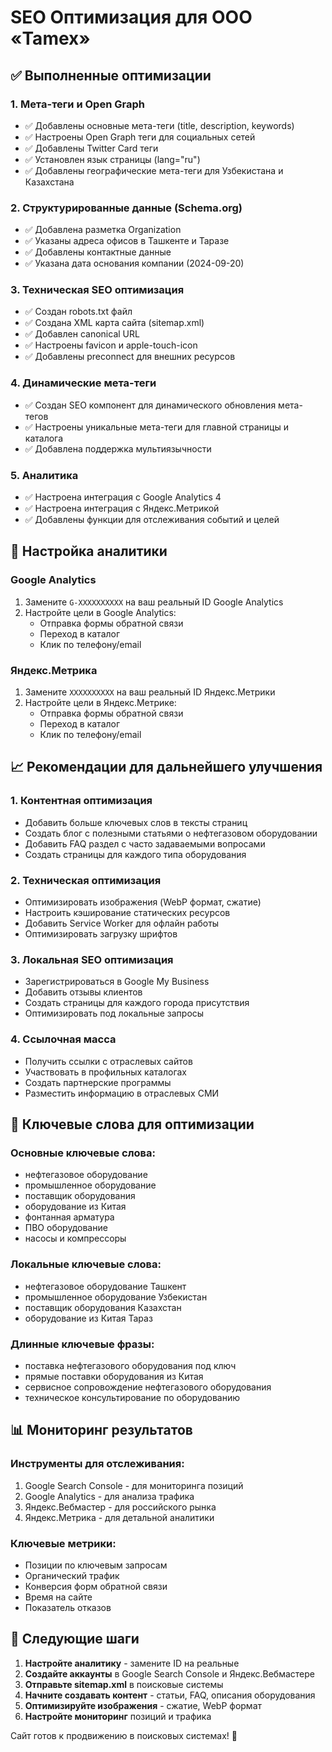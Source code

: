 # SEO Оптимизация для ООО «Tamex»

## ✅ Выполненные оптимизации

### 1. Мета-теги и Open Graph
- ✅ Добавлены основные мета-теги (title, description, keywords)
- ✅ Настроены Open Graph теги для социальных сетей
- ✅ Добавлены Twitter Card теги
- ✅ Установлен язык страницы (lang="ru")
- ✅ Добавлены географические мета-теги для Узбекистана и Казахстана

### 2. Структурированные данные (Schema.org)
- ✅ Добавлена разметка Organization
- ✅ Указаны адреса офисов в Ташкенте и Таразе
- ✅ Добавлены контактные данные
- ✅ Указана дата основания компании (2024-09-20)

### 3. Техническая SEO оптимизация
- ✅ Создан robots.txt файл
- ✅ Создана XML карта сайта (sitemap.xml)
- ✅ Добавлен canonical URL
- ✅ Настроены favicon и apple-touch-icon
- ✅ Добавлены preconnect для внешних ресурсов

### 4. Динамические мета-теги
- ✅ Создан SEO компонент для динамического обновления мета-тегов
- ✅ Настроены уникальные мета-теги для главной страницы и каталога
- ✅ Добавлена поддержка мультиязычности

### 5. Аналитика
- ✅ Настроена интеграция с Google Analytics 4
- ✅ Настроена интеграция с Яндекс.Метрикой
- ✅ Добавлены функции для отслеживания событий и целей

## 🔧 Настройка аналитики

### Google Analytics
1. Замените `G-XXXXXXXXXX` на ваш реальный ID Google Analytics
2. Настройте цели в Google Analytics:
   - Отправка формы обратной связи
   - Переход в каталог
   - Клик по телефону/email

### Яндекс.Метрика
1. Замените `XXXXXXXXXX` на ваш реальный ID Яндекс.Метрики
2. Настройте цели в Яндекс.Метрике:
   - Отправка формы обратной связи
   - Переход в каталог
   - Клик по телефону/email

## 📈 Рекомендации для дальнейшего улучшения

### 1. Контентная оптимизация
- Добавить больше ключевых слов в тексты страниц
- Создать блог с полезными статьями о нефтегазовом оборудовании
- Добавить FAQ раздел с часто задаваемыми вопросами
- Создать страницы для каждого типа оборудования

### 2. Техническая оптимизация
- Оптимизировать изображения (WebP формат, сжатие)
- Настроить кэширование статических ресурсов
- Добавить Service Worker для офлайн работы
- Оптимизировать загрузку шрифтов

### 3. Локальная SEO оптимизация
- Зарегистрироваться в Google My Business
- Добавить отзывы клиентов
- Создать страницы для каждого города присутствия
- Оптимизировать под локальные запросы

### 4. Ссылочная масса
- Получить ссылки с отраслевых сайтов
- Участвовать в профильных каталогах
- Создать партнерские программы
- Разместить информацию в отраслевых СМИ

## 🎯 Ключевые слова для оптимизации

### Основные ключевые слова:
- нефтегазовое оборудование
- промышленное оборудование
- поставщик оборудования
- оборудование из Китая
- фонтанная арматура
- ПВО оборудование
- насосы и компрессоры

### Локальные ключевые слова:
- нефтегазовое оборудование Ташкент
- промышленное оборудование Узбекистан
- поставщик оборудования Казахстан
- оборудование из Китая Тараз

### Длинные ключевые фразы:
- поставка нефтегазового оборудования под ключ
- прямые поставки оборудования из Китая
- сервисное сопровождение нефтегазового оборудования
- техническое консультирование по оборудованию

## 📊 Мониторинг результатов

### Инструменты для отслеживания:
1. Google Search Console - для мониторинга позиций
2. Google Analytics - для анализа трафика
3. Яндекс.Вебмастер - для российского рынка
4. Яндекс.Метрика - для детальной аналитики

### Ключевые метрики:
- Позиции по ключевым запросам
- Органический трафик
- Конверсия форм обратной связи
- Время на сайте
- Показатель отказов

## 🚀 Следующие шаги

1. **Настройте аналитику** - замените ID на реальные
2. **Создайте аккаунты** в Google Search Console и Яндекс.Вебмастере
3. **Отправьте sitemap.xml** в поисковые системы
4. **Начните создавать контент** - статьи, FAQ, описания оборудования
5. **Оптимизируйте изображения** - сжатие, WebP формат
6. **Настройте мониторинг** позиций и трафика

Сайт готов к продвижению в поисковых системах! 🎉

